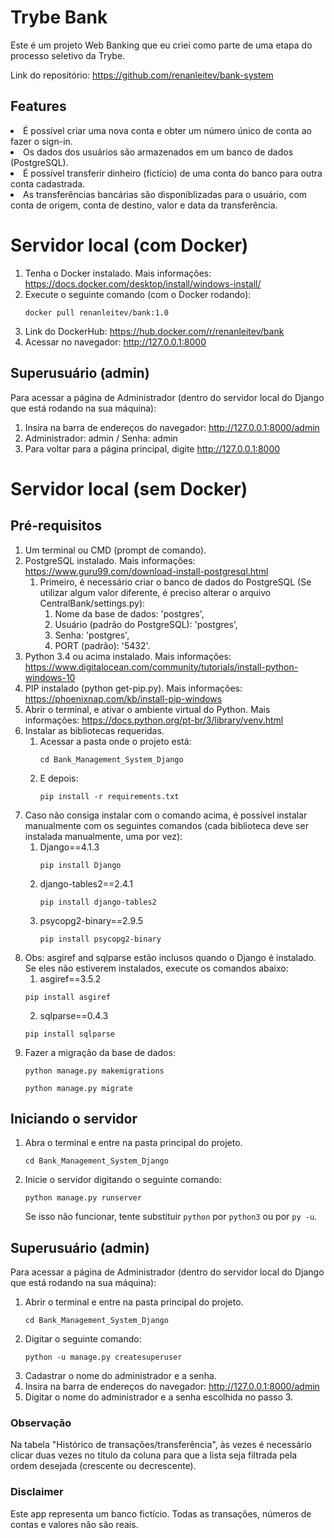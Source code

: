 # Trybe Bank
Este é um projeto Web Banking que eu criei como parte de uma etapa do processo seletivo da Trybe.

Link do repositório: https://github.com/renanleitev/bank-system

## Features
<li> É possível criar uma nova conta e obter um número único de conta ao fazer o sign-in.
<li> Os dados dos usuários são armazenados em um banco de dados (PostgreSQL). 
<li> É possível transferir dinheiro (fictício) de uma conta do banco para outra conta cadastrada.
<li> As transferências bancárias são disponiblizadas para o usuário, com conta de origem, conta de destino, valor e data da transferência.

<br/>

# Servidor local (com Docker)

1. Tenha o Docker instalado. Mais informações: https://docs.docker.com/desktop/install/windows-install/
2. Execute o seguinte comando (com o Docker rodando):
   ```
   docker pull renanleitev/bank:1.0
   ```
3. Link do DockerHub: https://hub.docker.com/r/renanleitev/bank
4. Acessar no navegador: http://127.0.0.1:8000
## Superusuário (admin)
Para acessar a página de Administrador (dentro do servidor local do Django que está rodando na sua máquina):

1. Insira na barra de endereços do navegador: http://127.0.0.1:8000/admin
2. Administrador: admin / Senha: admin
3. Para voltar para a página principal, digite http://127.0.0.1:8000

# Servidor local (sem Docker)

## Pré-requisitos
1. Um terminal ou CMD (prompt de comando).
2. PostgreSQL instalado. Mais informações: https://www.guru99.com/download-install-postgresql.html 
   1. Primeiro, é necessário criar o banco de dados do PostgreSQL (Se utilizar algum valor diferente, é preciso alterar o arquivo CentralBank/settings.py):
      1. Nome da base de dados: 'postgres',
      2. Usuário (padrão do PostgreSQL): 'postgres',
      3. Senha: 'postgres',
      4. PORT (padrão): '5432'.
3. Python 3.4 ou acima instalado. Mais informações: https://www.digitalocean.com/community/tutorials/install-python-windows-10 
4. PIP instalado (python get-pip.py). Mais informações: https://phoenixnap.com/kb/install-pip-windows  
5. Abrir o terminal, e ativar o ambiente virtual do Python. Mais informações: https://docs.python.org/pt-br/3/library/venv.html
6. Instalar as bibliotecas requeridas.
   1. Acessar a pasta onde o projeto está:
        ```
        cd Bank_Management_System_Django
        ```
    1. E depois:
        ```
        pip install -r requirements.txt
        ```
7. Caso não consiga instalar com o comando acima, é possível instalar manualmente com os seguintes comandos (cada biblioteca deve ser instalada manualmente, uma por vez):
   1. Django==4.1.3
        ```
        pip install Django
        ```
   2. django-tables2==2.4.1
        ```
        pip install django-tables2
        ```
   3. psycopg2-binary==2.9.5
        ```
        pip install psycopg2-binary
        ```
8. Obs: asgiref and sqlparse estão inclusos quando o Django é instalado. Se eles não estiverem instalados, execute os comandos abaixo:
    1. asgiref==3.5.2
    ```
    pip install asgiref
    ```
    2. sqlparse==0.4.3
    ```
    pip install sqlparse
    ```
9. Fazer a migração da base de dados:
    ```
    python manage.py makemigrations
    ```
    ```
    python manage.py migrate
    ```
## Iniciando o servidor
1. Abra o terminal e entre na pasta principal do projeto.
    ```
    cd Bank_Management_System_Django
    ```
2. Inicie o servidor digitando o seguinte comando:
    ```
    python manage.py runserver
    ```
    Se isso não funcionar, tente substituir `python` por `python3` ou por `py -u`.

## Superusuário (admin)
Para acessar a página de Administrador (dentro do servidor local do Django que está rodando na sua máquina):

1. Abrir o terminal e entre na pasta principal do projeto.
    ```
    cd Bank_Management_System_Django
    ```
2. Digitar o seguinte comando:
    ```
    python -u manage.py createsuperuser
    ```
3. Cadastrar o nome do administrador e a senha.
4. Insira na barra de endereços do navegador: http://127.0.0.1:8000/admin
5. Digitar o nome do administrador e a senha escolhida no passo 3.

### Observação
Na tabela "Histórico de transações/transferência", às vezes é necessário clicar duas vezes no título da coluna para que a lista seja filtrada pela ordem desejada (crescente ou decrescente).

### Disclaimer
Este app representa um banco fictício. Todas as transações, números de contas e valores não são reais.
